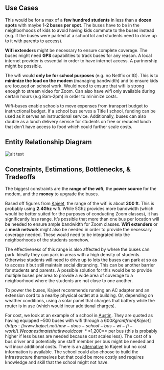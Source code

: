 ## Use Cases
This would be for a max of a **few hundred students** in less than a **dozen spots** with maybe **1-2 buses per spot**. The buses have to be in the neighborhoods of kids to avoid having kids commute to the buses instead (e.g. if the buses were parked at a school lot and students need to drive up to it with parents to access).

**Wifi extenders** might be necessary to ensure complete coverage. The buses might need **GPS** capabilities to track buses for any reason. A local internet provider is essential  in order to have internet access. A partnership might be possible.

The wifi would **only be for school purposes** (e.g. no Netlfix or IG). This is to **minimize the load on the modem** (managing bandwidth) and to ensure kids are focused on school work. Would need to ensure that wifi is strong enough to stream video for Zoom. Can also have wifi only available during certain hours (e.g 8am-2pm) in order to minimize costs.

Wifi-buses enable schools to move expenses from transport budget to instructional budget. If a school bus serves a Title I school, funding can be used as it serves an instructional service. Additionally, buses can also double as a lunch delivery service for students on free or reduced lunch that don’t have access to food which could further scale costs.

## Entity Relationship Diagram
![alt text](https://github.com/crc8109/Magic-Schoolbus/blob/master/Entity%20Relationship%20Diagram.png)

## Constraints, Estimations, Bottlenecks, & Tradeoffs
The biggest constraints are the **range of the wifi**, the **power source** for the modem, and the **money** to upgrade the buses.

Based off figures from [Kajeet](https://www.cnn.com/2020/04/14/us/austin-wifi-busses-independent-school-district-trnd/index.html), the range of the wifi is about **300 ft**. This is probably using **2.4Ghz** wifi. While 5Ghz provides more bandwidth (which would be better suited for the purposes of conducting Zoom classes), it has significantly less range. It’s possible that more than one bus per location will be needed to ensure ample bandwidth for Zoom classes. **Wifi extenders** or a **mesh network** might also be needed in order to provide the necessary coverage needed. These would need to be integrated into the neighborhoods of the students somehow.

The effectiveness of this range is also affected by where the buses can park. Ideally they can park in areas with a high density of students. Otherwise students will need to drive up to lots the buses can park at so as to access it but still maintain social distancing. This can be another barrier for students and parents. A possible solution for this would be to provide multiple buses per area to provide a wide area of coverage to a neighborhood where the students are not close to one another.

To power the buses, Kajeet recommends running an AC adapter and an extension cord to a nearby physical outlet at a building. Or, depending on weather conditions, using a solar panel that charges that battery while the router is in use (which would incur additional charges).

For cost, we look at an example of a school in [Austin](https://www.cnn.com/2020/04/14/us/austin-wifi-busses-independent-school-district-trnd/index.html). They are quoted as having equipped ~500 buses with wifi through a $600K grant from [Kajeet](https://www.kajeet.net/how-does-school-bus-wi-fi-work/). We can estimate that it would cost ~**$1,200** per bus (this is probably higher if less buses are needed because cost scales less). The cost of a bus driver and potentially one staff member per bus might be needed and will incur additional costs. There is an [alternative](https://www.startlandnews.com/2020/03/transportant-wifi-covid-19/) to Kajeet but no cost information is available. The school could also choose to build the infrastructure themselves but that could be more costly and requires knowledge and skill that the school might not have.
